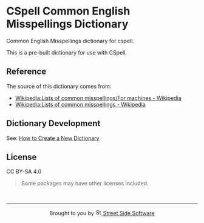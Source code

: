 # CSpell Common English Misspellings Dictionary

Common English Misspellings dictionary for cspell.

This is a pre-built dictionary for use with CSpell.

<!--- @@inject: ../../static/requirements.md --->

<!--- @@inject: ./static/install.md --->

<!--- @@inject: ../../static/contributing.md --->

## Reference

The source of this dictionary comes from:

- [Wikipedia:Lists of common misspellings/For machines - Wikipedia](https://en.wikipedia.org/wiki/Wikipedia:Lists_of_common_misspellings/For_machines)
- [Wikipedia:Lists of common misspellings - Wikipedia](https://en.wikipedia.org/wiki/Wikipedia:Lists_of_common_misspellings)

## Dictionary Development

See: [How to Create a New Dictionary](https://github.com/streetsidesoftware/cspell-dicts#how-to-create-a-new-dictionary)

## License

CC BY-SA 4.0

> Some packages may have other licenses included.

<!--- @@inject: ../../static/footer.md --->

<br/>

---

<p align="center">
Brought to you by <a href="https://streetsidesoftware.com" title="Street Side Software">
<img width="16" alt="Street Side Software Logo" src="https://i.imgur.com/CyduuVY.png" /> Street Side Software
</a>
</p>

<!--- @@inject-end: ../../static/footer.md --->
